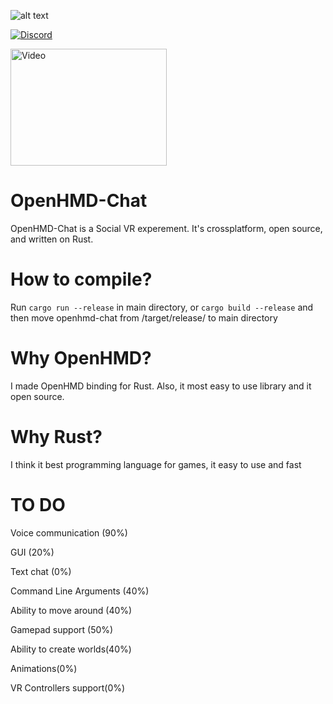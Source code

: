 ![alt text](https://i.imgur.com/g42Du0u.png)

<a href="https://discord.gg/FY3naJ3"><img src="https://img.shields.io/badge/Chat-Discord-blue.svg" alt="Discord"/></a>

<a href="https://youtu.be/uYjnaEFm0Ek"><img src="https://youtu.be/uYjnaEFm0Ek/0.jpg" alt="Video" height="187" width="250"/></a>

# OpenHMD-Chat
OpenHMD-Chat is a Social VR experement. It's crossplatform, open source, and written on Rust.

# How to compile?
Run `cargo run --release` in main directory, or `cargo build --release` and then move openhmd-chat from /target/release/ to main directory

# Why OpenHMD?
I made OpenHMD binding for Rust. Also, it most easy to use library and it open source.

# Why Rust?
I think it best programming language for games, it easy to use and fast

# TO DO
Voice communication (90%)

GUI (20%)

Text chat (0%)

Command Line Arguments (40%)

Ability to move around (40%)

Gamepad support (50%)

Ability to create worlds(40%)

Animations(0%)

VR Controllers support(0%)
